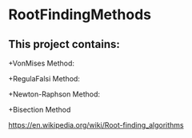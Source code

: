 # RootFindingMethods


This project contains:
---------

+VonMises Method:

+RegulaFalsi Method:

+Newton-Raphson Method:

+Bisection Method


https://en.wikipedia.org/wiki/Root-finding_algorithms
